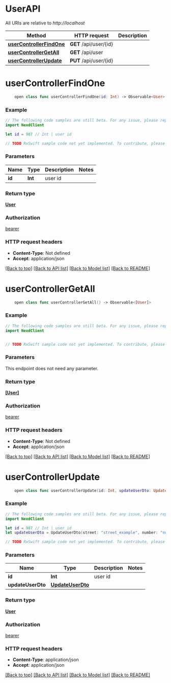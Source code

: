 # UserAPI

All URIs are relative to *http://localhost*

Method | HTTP request | Description
------------- | ------------- | -------------
[**userControllerFindOne**](UserAPI.md#usercontrollerfindone) | **GET** /api/user/{id} | 
[**userControllerGetAll**](UserAPI.md#usercontrollergetall) | **GET** /api/user | 
[**userControllerUpdate**](UserAPI.md#usercontrollerupdate) | **PUT** /api/user/{id} | 


# **userControllerFindOne**
```swift
    open class func userControllerFindOne(id: Int) -> Observable<User>
```



### Example 
```swift
// The following code samples are still beta. For any issue, please report via http://github.com/OpenAPITools/openapi-generator/issues/new
import NexdClient

let id = 987 // Int | user id

// TODO RxSwift sample code not yet implemented. To contribute, please open a ticket via http://github.com/OpenAPITools/openapi-generator/issues/new
```

### Parameters

Name | Type | Description  | Notes
------------- | ------------- | ------------- | -------------
 **id** | **Int** | user id | 

### Return type

[**User**](User.md)

### Authorization

[bearer](../README.md#bearer)

### HTTP request headers

 - **Content-Type**: Not defined
 - **Accept**: application/json

[[Back to top]](#) [[Back to API list]](../README.md#documentation-for-api-endpoints) [[Back to Model list]](../README.md#documentation-for-models) [[Back to README]](../README.md)

# **userControllerGetAll**
```swift
    open class func userControllerGetAll() -> Observable<[User]>
```



### Example 
```swift
// The following code samples are still beta. For any issue, please report via http://github.com/OpenAPITools/openapi-generator/issues/new
import NexdClient


// TODO RxSwift sample code not yet implemented. To contribute, please open a ticket via http://github.com/OpenAPITools/openapi-generator/issues/new
```

### Parameters
This endpoint does not need any parameter.

### Return type

[**[User]**](User.md)

### Authorization

[bearer](../README.md#bearer)

### HTTP request headers

 - **Content-Type**: Not defined
 - **Accept**: application/json

[[Back to top]](#) [[Back to API list]](../README.md#documentation-for-api-endpoints) [[Back to Model list]](../README.md#documentation-for-models) [[Back to README]](../README.md)

# **userControllerUpdate**
```swift
    open class func userControllerUpdate(id: Int, updateUserDto: UpdateUserDto) -> Observable<User>
```



### Example 
```swift
// The following code samples are still beta. For any issue, please report via http://github.com/OpenAPITools/openapi-generator/issues/new
import NexdClient

let id = 987 // Int | user id
let updateUserDto = UpdateUserDto(street: "street_example", number: "number_example", zipCode: "zipCode_example", city: "city_example", firstName: "firstName_example", lastName: "lastName_example", role: "role_example", telephone: "telephone_example") // UpdateUserDto | 

// TODO RxSwift sample code not yet implemented. To contribute, please open a ticket via http://github.com/OpenAPITools/openapi-generator/issues/new
```

### Parameters

Name | Type | Description  | Notes
------------- | ------------- | ------------- | -------------
 **id** | **Int** | user id | 
 **updateUserDto** | [**UpdateUserDto**](UpdateUserDto.md) |  | 

### Return type

[**User**](User.md)

### Authorization

[bearer](../README.md#bearer)

### HTTP request headers

 - **Content-Type**: application/json
 - **Accept**: application/json

[[Back to top]](#) [[Back to API list]](../README.md#documentation-for-api-endpoints) [[Back to Model list]](../README.md#documentation-for-models) [[Back to README]](../README.md)


